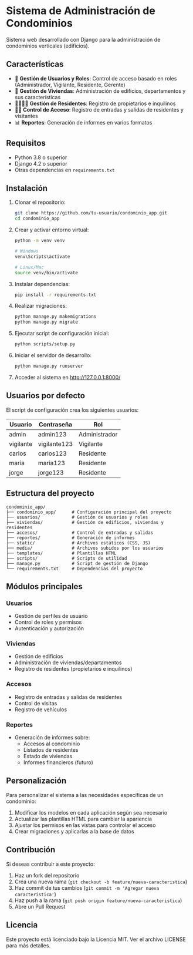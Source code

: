 # Sistema de Administración de Condominios

Sistema web desarrollado con Django para la administración de condominios verticales (edificios).

## Características

- 🔐 **Gestión de Usuarios y Roles**: Control de acceso basado en roles (Administrador, Vigilante, Residente, Gerente)
- 🏢 **Gestión de Viviendas**: Administración de edificios, departamentos y sus características
- 👨‍👩‍👧‍👦 **Gestión de Residentes**: Registro de propietarios e inquilinos
- 🚶‍♂️ **Control de Acceso**: Registro de entradas y salidas de residentes y visitantes
- 📊 **Reportes**: Generación de informes en varios formatos

## Requisitos

- Python 3.8 o superior
- Django 4.2 o superior
- Otras dependencias en `requirements.txt`

## Instalación

1. Clonar el repositorio:
   ```bash
   git clone https://github.com/tu-usuario/condominio_app.git
   cd condominio_app
   ```

2. Crear y activar entorno virtual:
   ```bash
   python -m venv venv
   
   # Windows
   venv\Scripts\activate
   
   # Linux/Mac
   source venv/bin/activate
   ```

3. Instalar dependencias:
   ```bash
   pip install -r requirements.txt
   ```

4. Realizar migraciones:
   ```bash
   python manage.py makemigrations
   python manage.py migrate
   ```

5. Ejecutar script de configuración inicial:
   ```bash
   python scripts/setup.py
   ```

6. Iniciar el servidor de desarrollo:
   ```bash
   python manage.py runserver
   ```

7. Acceder al sistema en http://127.0.0.1:8000/

## Usuarios por defecto

El script de configuración crea los siguientes usuarios:

| Usuario    | Contraseña    | Rol          |
|------------|---------------|--------------|
| admin      | admin123      | Administrador|
| vigilante  | vigilante123  | Vigilante    |
| carlos     | carlos123     | Residente    |
| maria      | maria123      | Residente    |
| jorge      | jorge123      | Residente    |

## Estructura del proyecto

```
condominio_app/
├── condominio_app/      # Configuración principal del proyecto
├── usuarios/            # Gestión de usuarios y roles
├── viviendas/           # Gestión de edificios, viviendas y residentes
├── accesos/             # Control de entradas y salidas
├── reportes/            # Generación de informes
├── static/              # Archivos estáticos (CSS, JS)
├── media/               # Archivos subidos por los usuarios
├── templates/           # Plantillas HTML
├── scripts/             # Scripts de utilidad
├── manage.py            # Script de gestión de Django
└── requirements.txt     # Dependencias del proyecto
```

## Módulos principales

### Usuarios
- Gestión de perfiles de usuario
- Control de roles y permisos
- Autenticación y autorización

### Viviendas
- Gestión de edificios
- Administración de viviendas/departamentos
- Registro de residentes (propietarios e inquilinos)

### Accesos
- Registro de entradas y salidas de residentes
- Control de visitas
- Registro de vehículos

### Reportes
- Generación de informes sobre:
  - Accesos al condominio
  - Listados de residentes
  - Estado de viviendas
  - Informes financieros (futuro)

## Personalización

Para personalizar el sistema a las necesidades específicas de un condominio:

1. Modificar los modelos en cada aplicación según sea necesario
2. Actualizar las plantillas HTML para cambiar la apariencia
3. Ajustar los permisos en las vistas para controlar el acceso
4. Crear migraciones y aplicarlas a la base de datos

## Contribución

Si deseas contribuir a este proyecto:

1. Haz un fork del repositorio
2. Crea una nueva rama (`git checkout -b feature/nueva-caracteristica`)
3. Haz commit de tus cambios (`git commit -m 'Agregar nueva característica'`)
4. Haz push a la rama (`git push origin feature/nueva-caracteristica`)
5. Abre un Pull Request

## Licencia

Este proyecto está licenciado bajo la Licencia MIT. Ver el archivo LICENSE para más detalles.